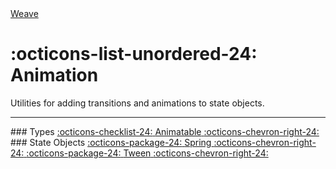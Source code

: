 <nav class="weavedoc-api-breadcrumbs">
	<a href="..">Weave</a>
</nav>

<h1 class="weavedoc-api-header" markdown>
	<span class="weavedoc-api-icon" markdown>:octicons-list-unordered-24:</span>
	<span class="weavedoc-api-name">Animation</span>
</h1>

Utilities for adding transitions and animations to state objects.

---

<div class="weavedoc-index-multicol" markdown>

<div class="weavedoc-index-multicol-section" markdown>
### Types

<a class="weavedoc-api-index-link" href="animatable" markdown>
	<span class="weavedoc-api-icon" markdown>:octicons-checklist-24:</span>
	<span class="weavedoc-api-name">Animatable</span>
    <span class="weavedoc-api-index-arrow" markdown>:octicons-chevron-right-24:</span>
</a>
</div>

<div class="weavedoc-index-multicol-section" markdown>
### State Objects

<a class="weavedoc-api-index-link" href="spring" markdown>
	<span class="weavedoc-api-icon" markdown>:octicons-package-24:</span>
	<span class="weavedoc-api-name">Spring</span>
    <span class="weavedoc-api-index-arrow" markdown>:octicons-chevron-right-24:</span>
</a>

<a class="weavedoc-api-index-link" href="tween" markdown>
	<span class="weavedoc-api-icon" markdown>:octicons-package-24:</span>
	<span class="weavedoc-api-name">Tween</span>
    <span class="weavedoc-api-index-arrow" markdown>:octicons-chevron-right-24:</span>
</a>
</div>

</div>
